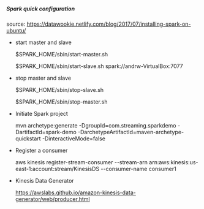 ##### Spark quick configuration

source: https://datawookie.netlify.com/blog/2017/07/installing-spark-on-ubuntu/


- start master and slave

	$SPARK_HOME/sbin/start-master.sh

	$SPARK_HOME/sbin/start-slave.sh spark://andrw-VirtualBox:7077


- stop master and slave 

	$SPARK_HOME/sbin/stop-slave.sh

	$SPARK_HOME/sbin/stop-master.sh


- Initiate Spark project

	mvn archetype:generate -DgroupId=com.streaming.sparkdemo -DartifactId=spark-demo -DarchetypeArtifactId=maven-archetype-quickstart -DinteractiveMode=false

- Register a consumer

	aws kinesis register-stream-consumer --stream-arn arn:aws:kinesis:us-east-1:account:stream/KinesisDS --consumer-name consumer1
	
- Kinesis Data Generator

	https://awslabs.github.io/amazon-kinesis-data-generator/web/producer.html
